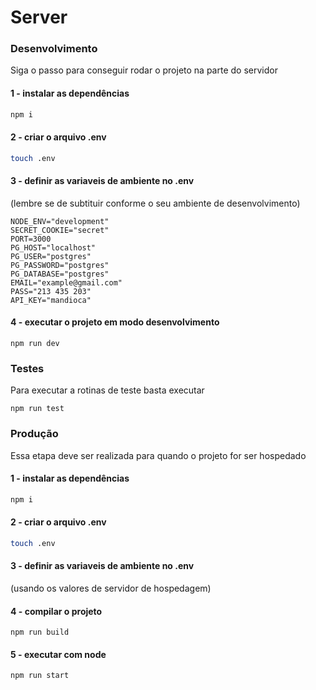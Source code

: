 # Server

### Desenvolvimento

Siga o passo para conseguir rodar o projeto na parte do servidor

#### 1 - instalar as dependências

```bash
npm i
```

#### 2 - criar o arquivo .env

```bash
touch .env
```

#### 3 - definir as variaveis de ambiente no .env 
(lembre se de subtituir conforme o seu ambiente de desenvolvimento)
```
NODE_ENV="development"
SECRET_COOKIE="secret"
PORT=3000
PG_HOST="localhost"
PG_USER="postgres"
PG_PASSWORD="postgres"
PG_DATABASE="postgres"
EMAIL="example@gmail.com"
PASS="213 435 203"
API_KEY="mandioca"
```

#### 4 - executar o projeto em modo desenvolvimento
```
npm run dev
```

### Testes

Para executar a rotinas de teste basta executar
```
npm run test
```

### Produção

Essa etapa deve ser realizada para quando o projeto for ser hospedado

#### 1 - instalar as dependências

```bash
npm i
```

#### 2 - criar o arquivo .env

```bash
touch .env
```

#### 3 - definir as variaveis de ambiente no .env
(usando os valores de servidor de hospedagem)

#### 4 - compilar o projeto
```
npm run build
```
#### 5 - executar com node
```
npm run start
```